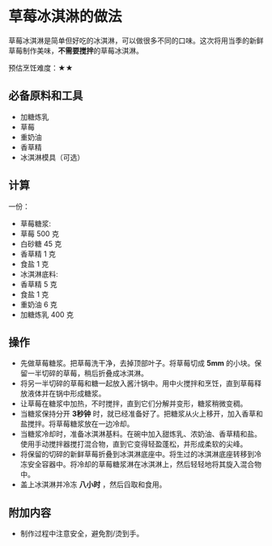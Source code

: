 # 草莓冰淇淋的做法

草莓冰淇淋是简单但好吃的冰淇淋，可以做很多不同的口味。这次将用当季的新鲜草莓制作美味，**不需要搅拌**的草莓冰淇淋。

预估烹饪难度：★★

## 必备原料和工具

- 加糖炼乳
- 草莓
- 重奶油
- 香草精
- 冰淇淋模具（可选）

## 计算

一份：

- 草莓糖浆:
- 草莓 500 克
- 白砂糖 45 克
- 香草精 1 克
- 食盐 1 克
- 冰淇淋底料:
- 香草精 5 克
- 食盐 1 克
- 重奶油 6 克
- 加糖炼乳 400 克

## 操作

- 先做草莓糖浆。把草莓洗干净，去掉顶部叶子。将草莓切成 **5mm** 的小块。保留一半切碎的草莓，稍后折叠成冰淇淋。
- 将另一半切碎的草莓和糖一起放入酱汁锅中。用中火搅拌和烹饪，直到草莓释放液体并在锅中形成糖浆。
- 让草莓在糖浆中加热，不时搅拌，直到它们分解并变形，糖浆稍微变稠。
- 当糖浆保持分开 **3秒钟** 时，就已经准备好了。把糖浆从火上移开，加入香草和盐搅拌。将草莓糖浆放在一边冷却。
- 当糖浆冷却时，准备冰淇淋基料。在碗中加入甜炼乳、浓奶油、香草精和盐。使用手动搅拌器搅打混合物，直到它变得轻盈蓬松，并形成柔软的尖峰。
- 将保留的切碎的新鲜草莓折叠到冰淇淋底座中。将生过的冰淇淋底座转移到冷冻安全容器中。将冷却的草莓糖浆淋在冰淇淋上，然后轻轻地将其旋入混合物中。
- 盖上冰淇淋并冷冻 **八小时** ，然后舀取和食用。

## 附加内容

- 制作过程中注意安全，避免割/烫到手。
